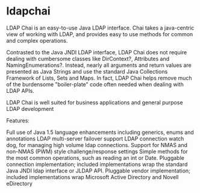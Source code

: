ldapchai
========
LDAP Chai is an easy-to-use Java LDAP interface. Chai takes a java-centric view of working with LDAP, and provides easy to use methods for common and complex operations.

Contrasted to the Java JNDI LDAP interface, LDAP Chai does not require dealing with cumbersome classes like DirContext?, Attributes and NamingEnumerations?. Instead, nearly all arguments and return values are presented as Java Strings and use the standard Java Collections Framework of Lists, Sets and Maps. In fact, LDAP Chai helps remove much of the burdensome "boiler-plate" code often needed when dealing with LDAP APIs.

LDAP Chai is well suited for business applications and general purpose LDAP development

Features:

Full use of Java 1.5 language enhancements including generics, enums and annotations
LDAP multi-server failover support
LDAP connection watch dog, for managing high volume ldap connections.
Support for NMAS and non-NMAS (PWM) style challenge/response settings
Simple methods for the most common operations, such as reading an int or Date.
Pluggable connection implementation; included implementations wrap the standard Java JNDI ldap interface or JLDAP API.
Pluggable vendor implementation; included implementations wrap Microsoft Active Directory and Novell eDirectory
